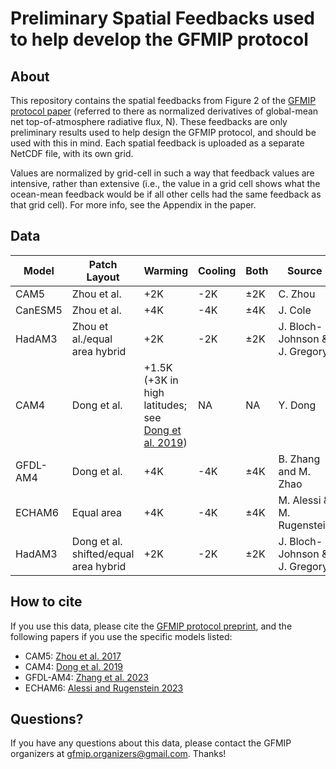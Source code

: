 # Preliminary Spatial Feedbacks used to help develop the GFMIP protocol

## About

This repository contains the spatial feedbacks from Figure 2 of the [GFMIP protocol paper](https://essopenarchive.org/users/554553/articles/627762-the-green-s-function-model-intercomparison-project-gfmip-protocol) (referred to there as normalized derivatives of global-mean net top-of-atmosphere radiative flux, N). These feedbacks are only preliminary results used to help design the GFMIP protocol, and should be used with this in mind. Each spatial feedback is uploaded as a separate NetCDF file, with its own grid.

Values are normalized by grid-cell in such a way that feedback values are intensive, rather than extensive (i.e., the value in a grid cell shows what the ocean-mean feedback would be if all other cells had the same feedback as that grid cell). For more info, see the Appendix in the paper.

## Data

| Model | Patch Layout | Warming | Cooling | Both | Source |
| ----------- |  ----------- | ----------- | ----------- | ----------- | ----------- |
| CAM5 | Zhou et al. | +2K | -2K | ±2K | C. Zhou |
| CanESM5 | Zhou et al. | +4K | -4K | ±4K | J. Cole |
| HadAM3 | Zhou et al./equal area hybrid | +2K | -2K | ±2K | J. Bloch-Johnson & J. Gregory |
| CAM4 | Dong et al. | +1.5K (+3K in high latitudes; see [Dong et al. 2019](https://journals.ametsoc.org/view/journals/clim/32/17/jcli-d-18-0843.1.xml)) | NA | NA | Y. Dong |
| GFDL-AM4 | Dong et al. | +4K | -4K | ±4K | B. Zhang and M. Zhao |
| ECHAM6 | Equal area | +4K | -4K | ±4K | M. Alessi & M. Rugenstein |
| HadAM3 | Dong et al. shifted/equal area hybrid | +2K | -2K | ±2K | J. Bloch-Johnson & J. Gregory |


## How to cite

If you use this data, please cite the [GFMIP protocol preprint](https://essopenarchive.org/users/554553/articles/627762-the-green-s-function-model-intercomparison-project-gfmip-protocol), and the following papers if you use the specific models listed:

- CAM5: [Zhou et al. 2017](https://agupubs.onlinelibrary.wiley.com/doi/10.1002/2017MS001096)
- CAM4: [Dong et al. 2019](https://journals.ametsoc.org/view/journals/clim/32/17/jcli-d-18-0843.1.xml)
- GFDL-AM4: [Zhang et al. 2023](https://journals.ametsoc.org/view/journals/clim/36/4/JCLI-D-22-0024.1.xml)
- ECHAM6: [Alessi and Rugenstein 2023](https://agupubs.onlinelibrary.wiley.com/doi/full/10.1029/2023GL105795)

## Questions?

If you have any questions about this data, please contact the GFMIP organizers at gfmip.organizers@gmail.com. Thanks!